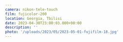 ```yaml
---
camera: nikon-tele-touch
film: fujicolor-200
location: Georgia, Tbilisi
date: 2023-04-30T23:00:03.000+00:00
description: ''
photo: '/uploads/2023/05/2023-05-01-fujifilm-18.jpg'
---
```

